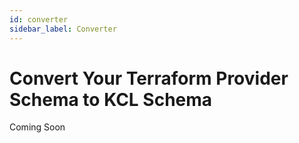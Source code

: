 ```yaml
---
id: converter
sidebar_label: Converter
---
```

# Convert Your Terraform Provider Schema to KCL Schema

Coming Soon
